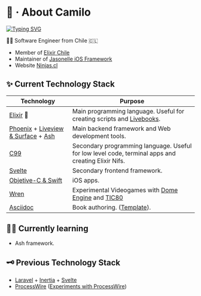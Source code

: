 
# 🥷 · About Camilo

[![Typing SVG](https://readme-typing-svg.herokuapp.com?font=Fira+Code&size=19&pause=1000&color=9027F7&width=435&lines=Camilo+%7C%3E+Elixir+%7C%3E+Software+Engineer)](https://git.io/typing-svg)

🧑‍💻 Software Engineer from Chile 🇨🇱

- Member of [Elixir Chile](https://elixircl.github.io)
- Maintainer of [Jasonelle iOS Framework](https://jasonelle.com)
- Website [Ninjas.cl](https://ninjas.cl)

## ✨ Current Technology Stack

|Technology|Purpose|
|---|---|
|[Elixir](https://elixir-lang.org/) 🎉 | Main programming language. Useful for creating scripts and [Livebooks](https://livebook.dev/).
|[Phoenix](https://www.phoenixframework.org/) + [Liveview & Surface](https://surface-ui.org/) + [Ash](https://ash-hq.org/) | Main backend framework and Web development tools.
|[C99](https://en.wikipedia.org/wiki/C99) | Secondary programming language. Useful for low level code, terminal apps and creating Elixir Nifs.
|[Svelte](https://svelte.dev/) | Secondary frontend framework.
|[Objetive-C & Swift](https://www.swift.org/) | iOS apps.
|[Wren](https://wren.io/) | Experimental Videogames with [Dome Engine](https://domeengine.com) and [TIC80](http://tic80.com/)
|[Asciidoc](https://asciidoctor.org/) | Book authoring. ([Template](https://github.com/NinjasCL/asciidoc-book-template/)).

## 👨‍🎓 Currently learning

- Ash framework.

## 🗝️ Previous Technology Stack

- [Laravel](https://laravel.com/) + [Inertia](https://inertiajs.com/) + [Svelte](https://svelte.dev/)
- [ProcessWire](https://processwire.com/) ([Experiments with ProcessWire](https://github.com/joyofpw/))
